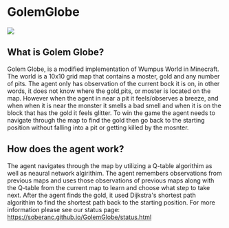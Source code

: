 # GolemGlobe

![](https://www.ics.uci.edu/~wschallo/golemGlobe.png)

## What is Golem Globe?

Golem Globe, is a modified implementation of Wumpus World in Minecraft. The world is a 10x10 grid map that contains a moster, gold and any number of pits. The agent only has observation of the current bock it is on, in other words, it does not know where the gold,pits, or moster is located on the map. However when the agent in near a pit it feels/observes a breeze, and when when it is near the monster it smells a bad smell and when it is on the block that has the gold it feels glitter. To win the game the agent needs to navigate through the map to find the gold then go back to the starting position without falling into a pit or getting killed by the mosnter. 

## How does the agent work? 
The agent navigates through the map by utilizing a Q-table algorithim as well as neaural network algirithim. The agent remembers observations from previous maps and uses those observations of previous maps along with the Q-table from the current map to learn and choose what step to take next. After the agent finds the gold, it used Dijkstra's shortest path algorithim to find the shortest path back to the starting position.
For more information please see our status page:
https://soberanc.github.io/GolemGlobe/status.html
